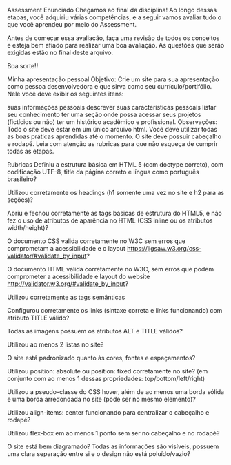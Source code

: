Assessment
Enunciado
Chegamos ao final da disciplina! Ao longo dessas etapas, você adquiriu várias competências, e a seguir vamos avaliar tudo o que você aprendeu por meio do Assessment.

Antes de começar essa avaliação, faça uma revisão de todos os conceitos e esteja bem afiado para realizar uma boa avaliação. As questões que serão exigidas estão no final deste arquivo.

Boa sorte!!

Minha apresentação pessoal
Objetivo: Crie um site para sua apresentação como pessoa desenvolvedora e que sirva como seu currículo/portifólio. Nele você deve exibir os seguintes itens:

suas informações pessoais
descrever suas características pessoais
listar seu conhecimento
ter uma seção onde possa acessar seus projetos (fictícios ou não)
ter um histórico acadêmico e profissional.
Observações:
Todo o site deve estar em um único arquivo html. Você deve utilizar todas as boas práticas aprendidas até o momento. O site deve possuir cabeçalho e rodapé. Leia com atenção as rubricas para que não esqueça de cumprir todas as etapas.

Rubricas
Definiu a estrutura básica em HTML 5 (com doctype correto), com codificação UTF-8, title da página correto e língua como português brasileiro?

Utilizou corretamente os headings (h1 somente uma vez no site e h2 para as seções)?

Abriu e fechou corretamente as tags básicas de estrutura do HTML5, e não fez o uso de atributos de aparência no HTML (CSS inline ou os atributos width/height)?

O documento CSS valida corretamente no W3C sem erros que comprometam a acessibilidade e o layout https://jigsaw.w3.org/css-validator/#validate_by_input?

O documento HTML valida corretamente no W3C, sem erros que podem comprometer a acessibilidade e layout do website http://validator.w3.org/#validate_by_input?

Utilizou corretamente as tags semânticas

Configurou corretamente os links (sintaxe correta e links funcionando) com atributo TITLE válido?

Todas as imagens possuem os atributos ALT e TITLE válidos?

Utilizou ao menos 2 listas no site?

O site está padronizado quanto às cores, fontes e espaçamentos?

Utilizou position: absolute ou position: fixed corretamente no site? (em conjunto com ao menos 1 dessas propriedades: top/bottom/left/right)

Utilizou a pseudo-classe do CSS hover, além de ao menos uma borda sólida e uma borda arredondada no site (pode ser no mesmo elemento)?

Utilizou align-items: center funcionando para centralizar o cabeçalho e rodapé?

Utilizou flex-box em ao menos 1 ponto sem ser no cabeçalho e no rodapé?

O site está bem diagramado? Todas as informações são visíveis, possuem uma clara separação entre si e o design não está poluído/vazio?